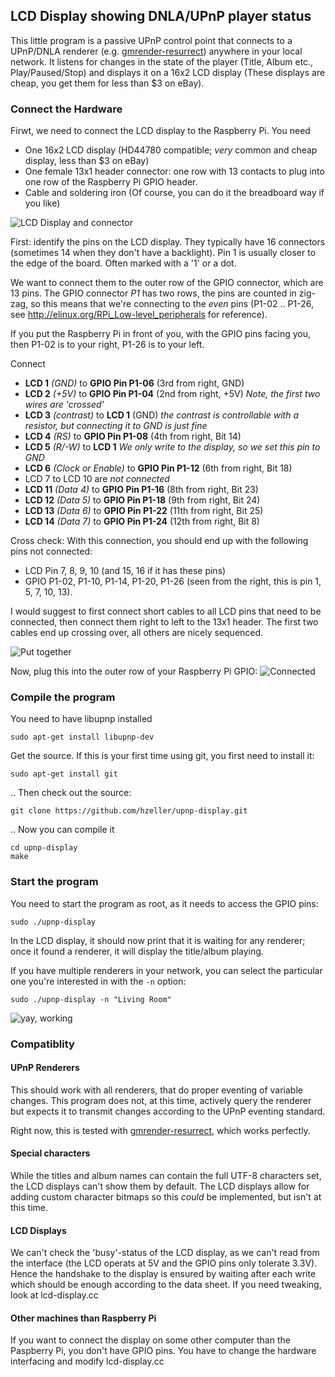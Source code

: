LCD Display showing DNLA/UPnP player status
-------------------------------------------

This little program is a passive UPnP control point that connects to a UPnP/DNLA
renderer (e.g. [gmrender-resurrect][]) anywhere in your
local network.
It listens for changes in the state of the player (Title, Album etc.,
Play/Paused/Stop) and displays it on a 16x2 LCD display (These displays are
cheap, you get them for less than $3 on eBay).

### Connect the Hardware

Firwt, we need to connect the LCD display to the Raspberry Pi.
You need
   - One 16x2 LCD display (HD44780 compatible; _very_ common and cheap display,
     less than $3 on eBay)
   - One female 13x1 header connector: one row with 13 contacts to plug into
     one row of the Raspberry Pi GPIO header.
   - Cable and soldering iron (Of course, you can do it the breadboard way
     if you like)

![LCD Display and connector][parts]

First: identify the pins on the LCD display. They typically have 16 connectors
(sometimes 14 when they don't have a backlight). Pin 1 is usually closer to the
edge of the board. Often marked with a '1' or a dot.

We want to connect them to the outer row of the GPIO connector, which are 13
pins. The GPIO connector _P1_ has two rows, the pins are counted in
zig-zag, so this means that we're connecting to the _even_ pins (P1-02 .. P1-26,
see http://elinux.org/RPi_Low-level_peripherals for reference).

If you put the Raspberry Pi in front of you, with the GPIO pins facing you,
then P1-02 is to your right, P1-26 is to your left.

Connect
   - **LCD 1** _(GND)_ to **GPIO Pin P1-06** (3rd from right, GND)
   - **LCD 2** _(+5V)_ to **GPIO Pin P1-04** (2nd from right, +5V)
     _Note, the first two wires are 'crossed'_
   - **LCD 3** _(contrast)_ to **LCD 1** (GND)
       _the contrast is controllable with a resistor, but connecting it to GND
       is just fine_
   - **LCD 4** _(RS)_ to **GPIO Pin P1-08** (4th from right, Bit 14)
   - **LCD 5** _(R/-W)_ to **LCD 1** _We only write to the display,
      so we set this pin to GND_
   - **LCD 6** _(Clock or Enable)_ to **GPIO Pin P1-12** (6th from right, Bit 18)
   - LCD 7 to LCD 10 are _not connected_
   - **LCD 11** _(Data 4)_ to **GPIO Pin P1-16** (8th from right, Bit 23)
   - **LCD 12** _(Data 5)_ to **GPIO Pin P1-18** (9th from right, Bit 24)
   - **LCD 13** _(Data 6)_ to **GPIO Pin P1-22** (11th from right, Bit 25)
   - **LCD 14** _(Data 7)_ to **GPIO Pin P1-24** (12th from right, Bit 8)

Cross check: With this connection, you should end up with the following
pins not connected:
   - LCD Pin 7, 8, 9, 10 (and 15, 16 if it has these pins)
   - GPIO P1-02, P1-10, P1-14, P1-20, P1-26 (seen from the right, this
     is pin 1, 5, 7, 10, 13).

I would suggest to first connect short cables to all LCD pins that need to be
connected, then connect them right to left to the 13x1 header. The first two
cables end up crossing over, all others are nicely sequenced.

![Put together][soldered]

Now, plug this into the outer row of your Raspberry Pi GPIO:
![Connected][connected]

### Compile the program

You need to have libupnp installed

    sudo apt-get install libupnp-dev

Get the source. If this is your first time using git, you first need to install
it:

    sudo apt-get install git

.. Then check out the source:

    git clone https://github.com/hzeller/upnp-display.git

.. Now you can compile it
   
    cd upnp-display
    make


### Start the program

You need to start the program as root, as it needs to access the GPIO pins:

    sudo ./upnp-display

In the LCD display, it should now print that it is waiting for any renderer;
once it found a renderer, it will display the title/album playing.

If you have multiple renderers in your network, you can select the particular
one you're interested in with the `-n` option:

    sudo ./upnp-display -n "Living Room"

![yay, working][in-operation]

### Compatiblity

#### UPnP Renderers
This should work with all renderers, that do proper eventing of variable
changes. This program does not, at this time, actively query the renderer
but expects it to transmit changes according to the UPnP eventing standard.

Right now, this is tested with [gmrender-resurrect][], which works perfectly.

#### Special characters
While the titles and album names can contain the full UTF-8 characters set,
the LCD displays can't show them by default.
The LCD displays allow for adding custom character bitmaps so this _could_ be
implemented, but isn't at this time.

#### LCD Displays
We can't check the 'busy'-status of the LCD display, as we can't read from
the interface (the LCD operats at 5V and the GPIO pins only tolerate 3.3V). Hence
the handshake to the display is ensured by waiting after each write which should
be enough according to the data sheet. If you need tweaking, look at
lcd-display.cc

#### Other machines than Raspberry Pi
If you want to connect the display on some other computer
than the Paspberry Pi, you don't have GPIO pins. You have to change the hardware
interfacing and modify lcd-display.cc

[parts]: https://github.com/hzeller/upnp-display/raw/master/images/basic-connector-small.jpg
[soldered]: https://github.com/hzeller/upnp-display/raw/master/images/soldered-small.jpg
[connected]: https://github.com/hzeller/upnp-display/raw/master/images/outer-gpio-row-small.jpg
[in-operation]: https://github.com/hzeller/upnp-display/raw/master/images/in-operation-small.jpg
[gmrender-resurrect]: http://github.com/hzeller/gmrender-resurrect
